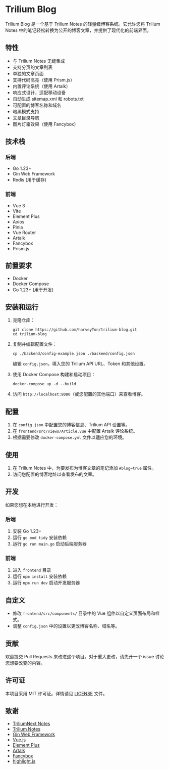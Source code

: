 # Trilium Blog

Trilium Blog 是一个基于 Trilium Notes 的轻量级博客系统。它允许您将 Trilium Notes 中的笔记轻松转换为公开的博客文章，并提供了现代化的前端界面。

## 特性

- 与 Trilium Notes 无缝集成
- 支持分页的文章列表
- 单独的文章页面
- 支持代码高亮（使用 Prism.js）
- 内置评论系统（使用 Artalk）
- 响应式设计，适配移动设备
- 自动生成 sitemap.xml 和 robots.txt
- 可配置的博客名称和域名
- 暗黑模式支持
- 文章目录导航
- 图片灯箱效果（使用 Fancybox）

## 技术栈

### 后端

- Go 1.23+
- Gin Web Framework
- Redis (用于缓存)

### 前端

- Vue 3
- Vite
- Element Plus
- Axios
- Pinia
- Vue Router
- Artalk
- Fancybox
- Prism.js

## 前置要求

- Docker
- Docker Compose
- Go 1.23+ (用于开发)

## 安装和运行

1. 克隆仓库：

   ```
   git clone https://github.com/harveyTon/trilium-blog.git
   cd trilium-blog
   ```

2. 复制并编辑配置文件：

   ```
   cp ./backend/config-example.json ./backend/config.json
   ```

   编辑 `config.json`，填入您的 Trilium API URL、Token 和其他设置。

3. 使用 Docker Compose 构建和启动项目：

   ```
   docker-compose up -d --build
   ```

4. 访问 `http://localhost:8080`（或您配置的其他端口）来查看博客。

## 配置

1. 在 `config.json` 中配置您的博客信息、Trilium API 设置等。
2. 在 `frontend/src/views/Article.vue` 中配置 Artalk 评论系统。
3. 根据需要修改 `docker-compose.yml` 文件以适应您的环境。

## 使用

1. 在 Trilium Notes 中，为要发布为博客文章的笔记添加 `#blog=true` 属性。
2. 访问您配置的博客地址以查看发布的文章。

## 开发

如果您想在本地进行开发：

### 后端

1. 安装 Go 1.23+
2. 运行 `go mod tidy` 安装依赖
3. 运行 `go run main.go` 启动后端服务器

### 前端

1. 进入 `frontend` 目录
2. 运行 `npm install` 安装依赖
3. 运行 `npm run dev` 启动开发服务器

## 自定义

- 修改 `frontend/src/components/` 目录中的 Vue 组件以自定义页面布局和样式。
- 调整 `config.json` 中的设置以更改博客名称、域名等。

## 贡献

欢迎提交 Pull Requests 来改进这个项目。对于重大更改，请先开一个 issue 讨论您想要改变的内容。

## 许可证

本项目采用 MIT 许可证。详情请见 [LICENSE](LICENSE) 文件。

## 致谢

- [TriliumNext Notes](https://github.com/TriliumNext/Notes)
- [Trilium Notes](https://github.com/zadam/trilium)
- [Gin Web Framework](https://github.com/gin-gonic/gin)
- [Vue.js](https://vuejs.org/)
- [Element Plus](https://element-plus.org/)
- [Artalk](https://github.com/ArtalkJS/Artalk)
- [Fancybox](https://fancyapps.com/fancybox/)
- [highlight.js](https://github.com/highlightjs/highlight.js)
